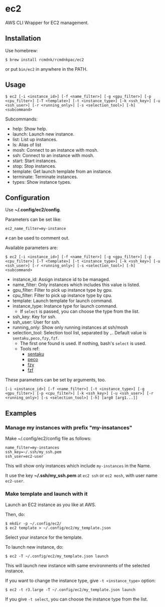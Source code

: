 # ec2
AWS CLI Wrapper for EC2 management.

## Installation

Use homebrew:

    $ brew install rcmdnk/rcmdnkpac/ec2

or put `bin/ec2` in anywhere in the PATH.

## Usage

    $ ec2 [-i <instance_id>] [-f <name_filter>] [-g <gpu_filter>] [-p <cpu_filter>] [-T <template>] [-t <instance_type>] [-k <ssh_key>] [-u <ssh_user>] [-r <running_only>] [-s <selection_tool>] [-h] <subcommand>

Subcommands:

* help: Show help.
* launch: Launch new instance.
* list: List up instances.
* ls: Alias of list
* mosh: Connect to an instance with mosh.
* ssh: Connect to an instance with mosh.
* start: Start instances.
* stop: Stop instances.
* template: Get launch template from an instance.
* terminate: Terminate instances.
* types: Show instance types.

## Configuration

Use **~/.config/ec2/config**.

Parameters can be set like:

    ec2_name_filter=my-instance

`#` can be used to comment out.

Available parameters are:

    $ ec2 [-i <instance_id>] [-f <name_filter>] [-g <gpu_filter>] [-p <cpu_filter>] [-T <template>] [-t <instance_type>] [-k <ssh_key>] [-u <ssh_user>] [-r <running_only>] [-s <selection_tool>] [-h] <subcommand>
* instance_id: Assign instance id to be managed.
* name_filter: Only instances which includes this value is listed.
* gpu_filter: Filter to pick up instance type by gpu.
* cpu_filter: Filter to pick up instance type by cpu.
* template: Launch template for launch command.
* instance_type: Instance type for launch command.
    * If `select` is passed, you can choose the type from the list.
* ssh_key: Key for ssh.
* ssh_user: User for ssh.
* running_only: Show only running instances at ssh/mosh
* selection_tool: Selection tool list, separated by `,`. Default value is `sentaku,peco,fzy,fzf`.
    * The first one found is used. If nothing, bash's `select` is used.
    * Tools ref:
        * [sentaku](https://github.com/rcmdnk/sentaku/)
        * [peco](https://github.com/peco/peco)
        * [fzy](https://github.com/jhawthorn/fzy)
        * [fzf](https://github.com/junegunn/fzf)

These parameters can be set by arguments, too.

    [-i <instance_id>] [-f <name_filter>] [-t <instance_type>] [-g <gpu_filter>] [-p <cpu_filter>] [-k <ssh_key>] [-u <ssh_user>] [-r <running_only>] [-s <selection_tool>] [-h] [arg0 [arg1...]]

## Examples

### Manage my instances with prefix "my-insatances"

Make ~/.config/ec2/config file as follows:

    name_filter=my-instances
    ssh_key=~/.ssh/my_ssh.pem
    ssh_user=ec2-user

This will show only instances which include `my-instances` in the Name.

It use the key **~/.ssh/my_ssh.pem** at `ec2 ssh` or `ec2 mosh`, with user name `ec2-user`.

### Make template and launch with it

Launch an EC2 instance as you like at AWS.

Then, do:

    $ mkdir -p ~/.config/ec2/
    $ ec2 template > ~/.config/ec2/my_template.json

Select your instance for the template.

To launch new instance, do:

    $ ec2 -T ~/.config/ec2/my_template.json launch

This will launch new instance with same environments of the selected instance.

If you want to change the instance type, give `-t <instance_type>` option:

    $ ec2 -t r3.large -T ~/.config/ec2/my_template.json launch

If you give `-t select`, you can choose the instance type from the list.








